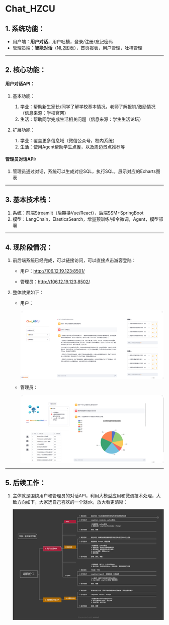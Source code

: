 # Chat_HZCU
## 1. 系统功能：

- 用户端：**用户对话**，用户吐槽，登录/注册/忘记密码
- 管理员端：**智能对话**（NL2图表），首页报表，用户管理，吐槽管理

---



## 2. 核心功能：

#### 用户对话API：

1. 基本功能：
   1.  学业：帮助新生家长/同学了解学校基本情况，老师了解报销/激励情况（信息来源：学校官网）
   2.  生活：帮助同学完成生活相关问题（信息来源：学生生活论坛）

2. 扩展功能：
   1. 学业：覆盖更多信息域（微信公众号，校内系统）
   2.  生活：使用Agent帮助学生点餐，以及周边景点推荐等

#### 管理员对话API:

1. 管理员通过对话，系统可以生成对应SQL，执行SQL，展示对应的Echarts图表

---



## 3. 基本技术栈：

1. 系统：前端Streamlit（后期换Vue/React），后端SSM+SpringBoot
2. 模型：LangChain，ElasticsSearch，增量预训练/指令微调，Agent，模型部署

---



## 4. 现阶段情况：

   1. 前后端系统已经完成，可以链接访问，可以直接点击游客登陆：

      - 用户：http://106.12.19.123:8501/

      - 管理员：http://106.12.19.123:8502/

   2. 整体效果如下：

      - 用户：

        ![用户](https://github.com/19157681683/Chat_HZCU/blob/main/resource/%E7%94%A8%E6%88%B7.png)

      - 管理员：

        ![管理员](https://github.com/19157681683/Chat_HZCU/blob/main/resource/%E7%AE%A1%E7%90%86%E5%91%98.png)


---



## 5. 后续工作：

1. 主体就是围绕用户和管理员的对话API，利用大模型应用和微调技术处理，大致方向如下，大家选自己喜欢的一个就ok，放大看更清晰：
   
   ![选择方向](https://github.com/19157681683/Chat_HZCU/blob/main/resource/%E4%B9%A6%E7%94%9F%E6%B5%A6%E8%AF%AD-%E9%A1%B9%E7%9B%AE%E5%88%86%E5%B7%A5.png)
